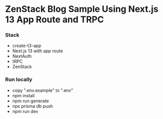# ZenStack Blog Sample Using Next.js 13 App Route and TRPC

### Stack
- create-t3-app
- Next.js 13 with app route
- NextAuth
- tRPC
- ZenStack

### Run locally

- copy ".env.example" to ".env"
- npm install
- npm run generate
- npx prisma db push
- npm run dev
